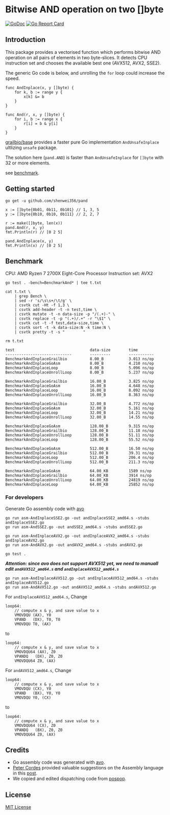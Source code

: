 # Bitwise AND operation on two []byte

[![GoDoc](https://godoc.org/github.com/shenwei356/pand?status.svg)](https://pkg.go.dev/github.com/shenwei356/pand)
[![Go Report Card](https://goreportcard.com/badge/github.com/shenwei356/pand)](https://goreportcard.com/report/github.com/shenwei356/pand)

## Introduction

This package provides a vectorised function which performs
bitwise AND operation on all pairs of elements in two byte-slices.
It detects CPU instruction set and chooses the available best one (AVX512, AVX2, SSE2).

The generic Go code is below, and unrolling the `for` loop could
increase the speed. 

```
func AndInplace(x, y []byte) {
	for k, b := range y {
		x[k] &= b
	}
}

func And(r, x, y []byte) {
	for i, b := range x {
		r[i] = b & y[i]
	}
}
```

[grailbio/base](https://github.com/grailbio/base/blob/master/simd/and_amd64.go)
provides a faster pure Go implementation `AndUnsafeInplace` ultlizing `unsafe` package.

The solution here (`pand.AND`) is faster than `AndUnsafeInplace` for `[]byte`  with 32 or more elements.

see [benchmark](#benchmark).

## Getting started

```
go get -u github.com/shenwei356/pand

x := []byte{0b01, 0b11, 0b101} // 1, 3, 5
y := []byte{0b10, 0b10, 0b111} // 2, 2, 7

r := make([]byte, len(x))
pand.And(r, x, y)
fmt.Println(r) // [0 2 5]

pand.AndInplace(x, y)
fmt.Println(x) // [0 2 5]

```

## Benchmark

CPU: AMD Ryzen 7 2700X Eight-Core Processor
Instruction set: AVX2

```
go test . -bench=BenchmarkAnd* | tee t.txt

cat t.txt \
    | grep Bench \
    | sed -r 's/\s\s+/\t/g' \
    | csvtk cut -Ht -f 1,3 \
    | csvtk add-header -t -n test,time \
    | csvtk mutate -t -n data-size -p "/(.+)-" \
    | csvtk replace -t -p "(.+)/.+" -r "\$1" \
    | csvtk cut -t -f test,data-size,time \
    | csvtk sort -t -k data-size:N -k time:N \
    | csvtk pretty -t -s "        "

rm t.txt

test                                 data-size        time
-----------------------------        ---------        -----------
BenchmarkAndInplaceGrailbio          8.00_B           3.013 ns/op
BenchmarkAndInplaceGoAsm             8.00_B           4.210 ns/op
BenchmarkAndInplaceLoop              8.00_B           5.096 ns/op
BenchmarkAndInplaceUnrollLoop        8.00_B           5.237 ns/op

BenchmarkAndInplaceGrailbio          16.00_B          3.825 ns/op
BenchmarkAndInplaceGoAsm             16.00_B          4.648 ns/op
BenchmarkAndInplaceLoop              16.00_B          8.092 ns/op
BenchmarkAndInplaceUnrollLoop        16.00_B          8.363 ns/op

BenchmarkAndInplaceGrailbio          32.00_B          4.772 ns/op
BenchmarkAndInplaceGoAsm             32.00_B          5.161 ns/op
BenchmarkAndInplaceLoop              32.00_B          14.21 ns/op
BenchmarkAndInplaceUnrollLoop        32.00_B          14.55 ns/op

BenchmarkAndInplaceGoAsm             128.00_B         9.315 ns/op
BenchmarkAndInplaceGrailbio          128.00_B         11.18 ns/op
BenchmarkAndInplaceUnrollLoop        128.00_B         51.11 ns/op
BenchmarkAndInplaceLoop              128.00_B         55.52 ns/op

BenchmarkAndInplaceGoAsm             512.00_B         16.50 ns/op
BenchmarkAndInplaceGrailbio          512.00_B         39.31 ns/op
BenchmarkAndInplaceLoop              512.00_B         206.4 ns/op
BenchmarkAndInplaceUnrollLoop        512.00_B         211.3 ns/op

BenchmarkAndInplaceGoAsm             64.00_KB         1589 ns/op
BenchmarkAndInplaceGrailbio          64.00_KB         3914 ns/op
BenchmarkAndInplaceUnrollLoop        64.00_KB         24819 ns/op
BenchmarkAndInplaceLoop              64.00_KB         25852 ns/op

```

### For developers

Generate Go assembly code with [avo](https://github.com/mmcloughlin/avo)

```
go run asm-AndInplaceSSE2.go -out andInplaceSSE2_amd64.s -stubs andInplaceSSE2.go
go run asm-AndSSE2.go -out andSSE2_amd64.s -stubs andSSE2.go

go run asm-AndInplaceAVX2.go -out andInplaceAVX2_amd64.s -stubs andInplaceAVX2.go
go run asm-AndAVX2.go -out andAVX2_amd64.s -stubs andAVX2.go

go test .
```

***Attention: since avo does not support AVX512 yet, we need to manuall edit
`andAVX512_amd64.s` and `andInplaceAVX512_amd64.s`***

```
go run asm-AndInplaceAVX512.go -out andInplaceAVX512_amd64.s -stubs andInplaceAVX512.go
go run asm-AndAVX512.go -out andAVX512_amd64.s -stubs andAVX512.go

```

For `andInplaceAVX512_amd64.s`, Change

```
loop64:
	// compute x & y, and save value to x
	VMOVDQU (AX), Y0
	VPAND   (DX), T0, T0
	VMOVDQU T0, (AX)
```

to

```
loop64:
	// compute x & y, and save value to x
	VMOVDQU64 (AX), Z0
	VPANDQ   (DX), Z0, Z0
	VMOVDQU64 Z0, (AX)
```

For `andAVX512_amd64.s`, Change

```
loop64:
	// compute x & y, and save value to x
	VMOVDQU (CX), Y0
	VPAND   (BX), Y0, Y0
	VMOVDQU Y0, (CX)
```

to

```
loop64:
	// compute x & y, and save value to x
	VMOVDQU64 (CX), Z0
	VPANDQ   (BX), Z0, Z0
	VMOVDQU64 Z0, (AX)
```


## Credits

- Go assembly code was generated with [avo](https://github.com/mmcloughlin/avo).
- [Peter Cordes](https://stackoverflow.com/users/224132/peter-cordes)
  provided valuable suggestions on the Assembly language
  in this [post](https://stackoverflow.com/questions/68280854/).
- We copied and edited dispatching code from [pospop](https://github.com/clausecker/pospop).

## License

[MIT License](https://github.com/shenwei356/pand/blob/master/LICENSE)